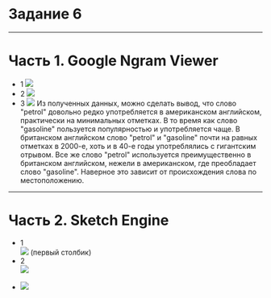 # Задание 6 
***********
# Часть 1. Google Ngram Viewer
-  1 ![](https://pp.userapi.com/c846416/v846416077/1ca35/FUl1I3NJ54M.jpg)
-  2 ![](https://pp.userapi.com/c846416/v846416077/1ca3e/wJ6SQS63S00.jpg)
-  3 ![](https://pp.userapi.com/c830108/v830108524/cdda8/kVGxwddVYYU.jpg)
Из полученных данных, можно сделать вывод, что слово "petrol" довольно редко употребляется в американском английском, практически на минимальных отметках. В то время как слово "gasoline" пользуется популярностью и употребляется чаще. В британском английском слово "petrol" и "gasoline" почти на равных отметках в 2000-е, хоть и в 40-е годы употреблялись с гигантским отрывом. Все же слово "petrol" используется преимущественно в британском английском, нежели в американском, где преобладает слово "gasoline". Наверное это зависит от происхождения слова по местоположению. 
*********
# Часть 2. Sketch Engine
-  1  
![](https://sun1-4.userapi.com/c840539/v840539122/6fcc7/v9WVZMU-qkg.jpg) (первый столбик)
-  2  
![](https://pp.userapi.com/c846018/v846018122/1d4d3/vBm7wvt9wj0.jpg)
* ![](https://pp.userapi.com/c846018/v846018122/1d4da/D9lPyjgReQk.jpg)

